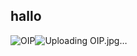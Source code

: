 ## hallo
![OIP](https://user-images.githubusercontent.com/112953883/195547995-433e82d3-5814-4047-bb62-8862d582f735.jpg)![Uploading OIP.jpg…]()
